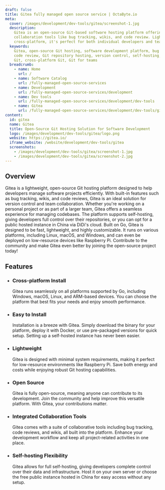 ```yaml
---
draft: false
title: Gitea fully managed open source service | OctaByte.io
meta:
  cover: /images/development/dev-tools/gitea/screenshot-1.jpg
  description:
    Gitea is an open-source Git-based software hosting platform offering
    collaboration tools like bug tracking, wikis, and code review. Lightweight and
    cross-platform, it's perfect for both individual developers and teams.
  keywords:
    Gitea, open-source Git hosting, software development platform, bug tracking,
    code review, Git repository hosting, version control, self-hosting, lightweight
    Git, cross-platform Git, Git for teams
  breadcrumb:
    - name: Home
      url: /
    - name: Software Catalog
      url: /fully-managed-open-source-services
    - name: Development
      url: /fully-managed-open-source-services/development
    - name: Dev tools
      url: /fully-managed-open-source-services/development/dev-tools
    - name: Gitea
      url: /fully-managed-open-source-services/development/dev-tools/gitea
content:
  id: gitea
  name: Gitea
  title: Open-Source Git Hosting Solution for Software Development
  logo: /images/development/dev-tools/gitea/logo.png
  website: https://gitea.io/
  iframe_website: /website/development/dev-tools/gitea
  screenshots:
    - /images/development/dev-tools/gitea/screenshot-1.jpg
    - /images/development/dev-tools/gitea/screenshot-2.jpg
---
```


## Overview

Gitea is a lightweight, open-source Git hosting platform designed to help developers manage software projects efficiently. With built-in features such as bug tracking, wikis, and code reviews, Gitea is an ideal solution for version control and team collaboration. Whether you're working on a personal project or as part of a larger team, Gitea offers a seamless experience for managing codebases. The platform supports self-hosting, giving developers full control over their repositories, or you can opt for a public hosted instance in China via DiDi's cloud. Built on Go, Gitea is designed to be fast, lightweight, and highly customizable. It runs on various platforms, including Linux, macOS, and Windows, and can even be deployed on low-resource devices like Raspberry Pi. Contribute to the community and make Gitea even better by joining the open-source project today!

## Features

- ### Cross-platform Install

  Gitea runs seamlessly on all platforms supported by Go, including Windows, macOS, Linux, and ARM-based devices. You can choose the platform that best fits your needs and enjoy smooth performance.

- ### Easy to Install

  Installation is a breeze with Gitea. Simply download the binary for your platform, deploy it with Docker, or use pre-packaged versions for quick setup. Setting up a self-hosted instance has never been easier.

- ### Lightweight

  Gitea is designed with minimal system requirements, making it perfect for low-resource environments like Raspberry Pi. Save both energy and costs while enjoying robust Git hosting capabilities.

- ### Open Source

  Gitea is fully open-source, meaning anyone can contribute to its development. Join the community and help improve this versatile platform. With Gitea, your contributions matter.

- ### Integrated Collaboration Tools

  Gitea comes with a suite of collaborative tools including bug tracking, code reviews, and wikis, all built into the platform. Enhance your development workflow and keep all project-related activities in one place.

- ### Self-hosting Flexibility

  Gitea allows for full self-hosting, giving developers complete control over their data and infrastructure. Host it on your own server or choose the free public instance hosted in China for easy access without any setup.
